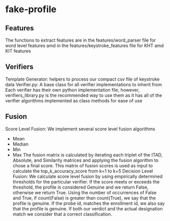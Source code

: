 # fake-profile

## Features
The functions to extract features are in the features/word_parser file for word level features amd in the features/keystroke_features file for KHT amd KIT features

## Verifiers
Template Generator: helpers to process our compact csv file of keystroke data
Verifier.py: A base class for all verifier implementations to inherit from
Each verifier has their own python implementation file, however, verifiers_library.py is the recommended way to use them
as it has all of the verifier algorithms implemented as class methods for ease of use

## Fusion
Score Level Fusion: We implement several score level fusion algorithms
- Mean 
- Median
- Min
- Max
The fusion matrix is calculated by iterating each triplet of the ITAD, Absolute, and Similarity matrices and applying the fusion algorithm to chose a final score. This matrix of fusion scores is used as input to calculate the top_k_accuracy_score from k=1 to k=5
Decision Level Fusion: We calculate score level fusion by using empirically determined thresholds for the particular verifier. If the score meets or exceeds the threshold, the profile is considered Genuine and we return False, otherwise we return True. Using the number of occurrences of False and True, if count(False) is greater than count(True), we say that the profile is genuine. If the probe id, matches the enrollment id, we also say that the profile is genuine. If both our verdict and the actual designation match we consider that a correct classification. 